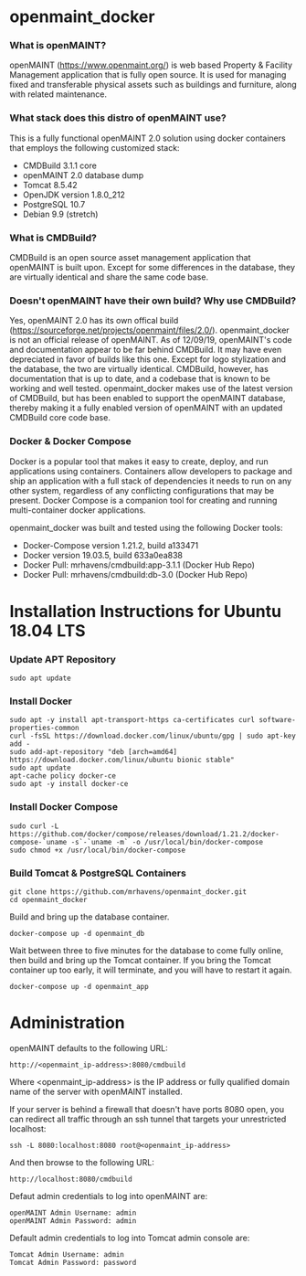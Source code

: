 # openmaint_docker

### What is openMAINT?

openMAINT (https://www.openmaint.org/) is web based Property & Facility Management application that is fully open source. It is used for managing fixed and transferable physical assets such as buildings and furniture, along with related maintenance.

### What stack does this distro of openMAINT use?

This is a fully functional openMAINT 2.0 solution using docker containers that employs the following customized stack:

- CMDBuild 3.1.1 core
- openMAINT 2.0 database dump
- Tomcat 8.5.42
- OpenJDK version 1.8.0_212
- PostgreSQL 10.7
- Debian 9.9 (stretch)

### What is CMDBuild?

CMDBuild is an open source asset management application that openMAINT is built upon. Except for some differences in the database, they are virtually identical and share the same code base.

### Doesn't openMAINT have their own build? Why use CMDBuild?

Yes, openMAINT 2.0 has its own offical build (https://sourceforge.net/projects/openmaint/files/2.0/). openmaint_docker is not an official release of openMAINT. As of 12/09/19, openMAINT's code and documentation appear to be far behind CMDBuild. It may have even depreciated in favor of builds like this one. Except for logo stylization and the database, the two are virtually identical. CMDBuild, however, has documentation that is up to date, and a codebase that is known to be working and well tested. openmaint_docker makes use of the latest version of CMDBuild, but has been enabled to support the openMAINT database, thereby making it a fully enabled version of openMAINT with an updated CMDBuild core code base.

### Docker & Docker Compose

Docker is a popular tool that makes it easy to create, deploy, and run applications using containers. Containers allow developers to package and ship an application with a full stack of dependencies it needs to run on any other system, regardless of any conflicting configurations that may be present. Docker Compose is a companion tool for creating and running multi-container docker applications.

openmaint_docker was built and tested using the following Docker tools:

- Docker-Compose version 1.21.2, build a133471
- Docker version 19.03.5, build 633a0ea838
- Docker Pull: mrhavens/cmdbuild:app-3.1.1 (Docker Hub Repo)
- Docker Pull: mrhavens/cmdbuild:db-3.0 (Docker Hub Repo)

# Installation Instructions for Ubuntu 18.04 LTS

### Update APT Repository 
```
sudo apt update
```

### Install Docker
```
sudo apt -y install apt-transport-https ca-certificates curl software-properties-common
curl -fsSL https://download.docker.com/linux/ubuntu/gpg | sudo apt-key add -
sudo add-apt-repository "deb [arch=amd64] https://download.docker.com/linux/ubuntu bionic stable"
sudo apt update
apt-cache policy docker-ce
sudo apt -y install docker-ce
```

### Install Docker Compose
```
sudo curl -L https://github.com/docker/compose/releases/download/1.21.2/docker-compose-`uname -s`-`uname -m` -o /usr/local/bin/docker-compose
sudo chmod +x /usr/local/bin/docker-compose
```

### Build Tomcat & PostgreSQL Containers
```
git clone https://github.com/mrhavens/openmaint_docker.git
cd openmaint_docker
```

Build and bring up the database container.
```
docker-compose up -d openmaint_db
```

Wait between three to five minutes for the database to come fully online, then build and bring up the Tomcat container. If you bring the Tomcat container up too early, it will terminate, and you will have to restart it again.
```
docker-compose up -d openmaint_app
```

# Administration

openMAINT defaults to the following URL:

```
http://<openmaint_ip-address>:8080/cmdbuild
```
Where <openmaint_ip-address> is the IP address or fully qualified domain name of the server with openMAINT installed.

If your server is behind a firewall that doesn't have ports 8080 open, you can redirect all traffic through an ssh tunnel that targets your unrestricted localhost:

```
ssh -L 8080:localhost:8080 root@<openmaint_ip-address>
```

And then browse to the following URL:

```
http://localhost:8080/cmdbuild
```

Defaut admin credentials to log into openMAINT are:

```
openMAINT Admin Username: admin
openMAINT Admin Password: admin
```

Default admin credentials to log into Tomcat admin console are:
```
Tomcat Admin Username: admin
Tomcat Admin Password: password
```

